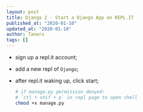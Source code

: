 ```yaml
---
layout: post
title: Django 2 - Start a Django App on REPL.IT
published_at: "2020-01-10"
updated_at: "2020-01-10"
author: Taners
tags: []
---
```



- sign up a repl.it account;
- add a new repl of `Django`;
- after repl.it waking up, click start;

  ```bash
  # if manage.py permission denyed:
  # `ctl + shif + p` in repl page to open shell
  chmod +x manage.py
  ```
